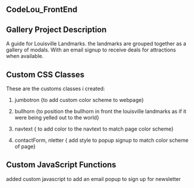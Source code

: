 ## CodeLou_FrontEnd


## Gallery Project Description
A guide for Louisville Landmarks. the landmarks are grouped together as a gallery of modals.
With an email signup to receive deals for attractions when available.


## Custom CSS Classes
These are the customs classes i created:

1. jumbotron {to add custom color scheme to webpage}

2. bullhorn {to position the bullhorn in front the louisville landmarks as if it were being yelled out to the world}

3. navtext { to add color to the navtext to match page color scheme}

4. contactForm, nletter { add style to popup signup to match color scheme of page}


## Custom JavaScript Functions

added custom javascript to add an email popup to sign up for newsletter




